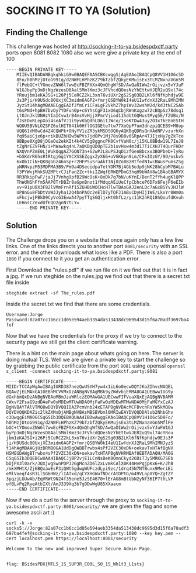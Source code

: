 # SOCKING IT TO YA (Solution)

## Finding the Challenge

This challenge was hosted at http://socking-it-to-ya.bsidespdxctf.party ports open 8081 8082 1080 also we were give a private key at the end of 100

```
-----BEGIN PRIVATE KEY-----
	MIIEvQIBADANBgkqhkiG9w0BAQEFAASCBKcwggSjAgEAAoIBAQCpQ8VV1H1O6c5D
	8Fo/h0hMzjDtoG991q/d2NWFLHPhzKZ79bTzbfZQkyEKMujsEx3tLMZNxnaVGn5M
	flPebGC+tYOmovZNW6l7wwEcFBZFXXx4QmQhgWfSD/AwQaOIWw2rOijvzx5vYJuF
	W1GJbyPp3mDjNgzWzesD8Aal5MmlKmz3cJFVhcdQOesNzYhEttwVJER2uQ9xl74c
	YRoujbm1eKAJSG+i26Pj5CeRCZ2kL3xn76viUXr2gS2Sg03B2LKl6fNfKphdjw9E
	Js3Pji/H9USdc80UxjXC3midm6AGP2+fmrjQSBYW0kI4eU1IwfdnXJ2RaL9MhIMN
	JyzSt14hAgMBAAECggEADfJfmCriCFaLgF2VkhZ7hpiWv32wshW2d/kd3tNC2SAb
	t6sPNd+hpBH7bvOy7YDFvn0p+c6YhsCgF31xO6qCbjRWnKxgzw72cBQpSz78dsq1
	LtOJnJklDNHzYIaICvw1rB4msVvHjjXPmrVjiod11hdUtGQHustMyg5E/fZUBx/N
	fJsEOxRLepXoi4seAfVJ1i9yvKbQdhLD6iIJWco/1seKTDw43uy2O3xTkE8nEStH
	WQOU5BVNLOZSFZ6ulHIT041k0HflOGIGEte7tw77XoOpP7um3dnzpiQCEB9+M8op
	UQQ61VM8wCd4Z4CQWPk+ONyYV1zZR3ykMSDSOQ6yAQKBgQDRsQnXAdNP/vzurhXn
	Pq95aiCjx6p+rikBUZhHIw5WPVs7jdOPv1Mj78s9D8v0SRpAr4TJIjxHy7gZkTce
	9BBpe0XgD8jDGeOu2ekKIt4k4CV5gBggncPK0CvfVaN0c/j15KL6BBdw19L7IeJ8
	tZgNrEZVFHN/i+hWawkq4nL7aQKBgQDOpTE2b1uvHxw4m3d17TiCXHJT4QurFHDr
	NXQVnPZmE0LjWukQqgAZ7GQN73n+S2wPJL8uPSJqDizfGenBbcxx3BOPbeD+lyRu
	+bSKdrR6hsRtRtgjGg1YXCXSSEZggxZyX66+uVGK6pn9Lm/CFxIOzGY/9O/oskv5
	6xOb1CiN+QKBgGGz46nSp+r2HFP5uSruAkTINj0Zo08zRtfedN1wcBWusPumsZSg
	yNRNvpzM53MDPMA3B9/Pm9a4DSecidpaTetYDM7BjAGb5oJp9jNK28bCybM7BALu
	f3PYWxjMhkSUZMPtrCJiFan2Zc+tkiIZWqfERWEPDmG3hqH9bWAV8w1BAoGBAMYX
	RR3RkipFwF/jaJj7Vnhg9pfB29WcOsK+8xDk7q7bN/uKYnE/BenT2fYh4ugKlQPP
	ThWdNShFfm5AAP0TrDBZr8aGpnBnot1fMdqqAEiUeCfpCbhceP6DFx6FejF6eEIb
	xv+91pU8X3F82lVMmFrnRf15Z6HBiWOCHcH7lwTBAoGAJ2enLDc7aGxBSYvJHJlW
	UP8nGu8FbDtVaWJJyha12Q4bnPAQc2eElD7yTQFJ1ABuCDyHIj1WE/LkxYr8Wm0a
	xFkcjwjPBkD9CyVcG3EwwA47pyTTgSGQljxHt0hfLz/yc11K2nRQ18hQoufdKvuh
	LEHnsCZexdUfEQO2gnN7tLY=
	-----END PRIVATE KEY-----
```

## Solution
The Challenge drops you on a website that once again only has a few live links. One of the links directs you to another port `8081/security` with an SSL error. and the other downloads what looks like a PDF. There is also a port `1080` if you connect to it you get an authentication error .

First Download the "rules.pdf" if we run file on it we find out that it is in fact a jpg. If we run steghide on the rules.jpg we find out that there is a secret.txt file inside

`steghide extract -sf The_rules.pdf`

Inside the secret.txt we find that there are some credentials.

`Username:Jorge`
`Password:82a07cc1b6cc1d05e594aeb3354da513438dc9695d3d15f6a70adf3697ba4fef`

Now that we have the credentials for the proxy if we try to connect to the security page we still get the client certificate warning.

There is a hint on the main page about whats going on here. The server is doing mutual TLS. Well we are given a private key to start the challenge so by grabbing the public certificate from the port `8081` using openssl 
`openssl s_client -connect socking-it-to-ya.bsidespdxctf.party:8081`

```
-----BEGIN CERTIFICATE-----
MIIDrTCCApWgAwIBAgIURD387nezQwUSYH7yw4x1iL6o0ecwDQYJKoZIhvcNAQEL
BQAwZjELMAkGA1UEBhMCVVMxDzANBgNVBAgMBk9yZWdvbjERMA8GA1UEBwwIUG9y
dGxhbmQxDzANBgNVBAoMBmJzaWRlczEOMAwGA1UECwwFIFVuaXQxEjAQBgNVBAMM
CWxvY2FsaG9zdDAeFw0yMDEwMTUwNDA0MjFaFw0zMDEwMTMwNDA0MjFaMGYxCzAJ
BgNVBAYTAlVTMQ8wDQYDVQQIDAZPcmVnb24xETAPBgNVBAcMCFBvcnRsYW5kMQ8w
DQYDVQQKDAZic2lkZXMxDjAMBgNVBAsMBSBVbml0MRIwEAYDVQQDDAlsb2NhbGhv
c3QwggEiMA0GCSqGSIb3DQEBAQUAA4IBDwAwggEKAoIBAQCpQ8VV1H1O6c5D8Fo/
h0hMzjDtoG991q/d2NWFLHPhzKZ79bTzbfZQkyEKMujsEx3tLMZNxnaVGn5MflPe
bGC+tYOmovZNW6l7wwEcFBZFXXx4QmQhgWfSD/AwQaOIWw2rOijvzx5vYJuFW1GJ
byPp3mDjNgzWzesD8Aal5MmlKmz3cJFVhcdQOesNzYhEttwVJER2uQ9xl74cYRou
jbm1eKAJSG+i26Pj5CeRCZ2kL3xn76viUXr2gS2Sg03B2LKl6fNfKphdjw9EJs3P
ji/H9USdc80UxjXC3midm6AGP2+fmrjQSBYW0kI4eU1IwfdnXJ2RaL9MhIMNJyzS
t14hAgMBAAGjUzBRMB0GA1UdDgQWBBTrwbx4sPf2VZC30xDN+oekavTxHTAfBgNV
HSMEGDAWgBTrwbx4sPf2VZC30xDN+oekavTxHTAPBgNVHRMBAf8EBTADAQH/MA0G
CSqGSIb3DQEBCwUAA4IBAQCJjBP2vjE1LCnNsBeK0OmnCkyd26DiTJy5MRKG7SEb
bDjPX3l0ark/JQXjwgSwnPDPJ2GgMcnZD6l2xLvmkCAlX0K44HvPqjpKx6+K/2hB
/mkXMHtX/Zj6BQxawEsP3iQWt5gdwgWUFczdLyi9zc/1drq45N7NTBunx9MeriEi
eMlVoeqf4sR3LlSG6HWz/lIATxd/qCYXHGWufNDcrAtDPtG/m49VLnpXYQ+ZgtZY
3pqzjLGUwAb/EqVRWt9N24f35ene5JzSE4670+lErAG8mBtUbN2yNf36IP7thLVP
ofBLvPq2RyeAtbIXt/AmJ339Xq3b7gODwWgU85XXaacm
-----END CERTIFICATE-----
```

Now if we do a curl to the server through the proxy to `socking-it-to-ya.bsidespdxctf.party:8081/security/` we are given the flag and some awesome ascii art :)


`curl -k -x socks5://Jorge:82a07cc1b6cc1d05e594aeb3354da513438dc9695d3d15f6a70adf3697ba4fef@socking-it-to-ya.bsidespdxctf.party:1080 --key key.pem --cert localhost.pem https://localhost:8081/security`

```
Welcome to the new and improved Super Secure Admin Page.


flag: BSidesPDX{MTLS_1S_SUP3R_C00L_S0_1S_Wh1t3_L1sts}
```

